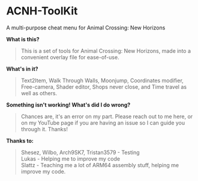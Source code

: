 # ACNH-ToolKit
A multi-purpose cheat menu for Animal Crossing: New Horizons

**What is this?**
> This is a set of tools for Animal Crossing: New Horizons, made into a convenient overlay file for ease-of-use.

**What's in it?**
> Text2Item, Walk Through Walls, Moonjump, Coordinates modifier, Free-camera, Shader editor, Shops never close, and Time travel as well as others.

**Something isn't working! What's did I do wrong?**
> Chances are, it's an error on my part. Please reach out to me here, or on my YouTube page if you are having an issue so I can guide you through it. Thanks! 

**Thanks to:**
> Shesez, Wilbo, Arch9SK7, Tristan3579 - Testing  
> Lukas - Helping me to improve my code  
> Slattz - Teaching me a lot of ARM64 assembly stuff, helping me improve my code.
